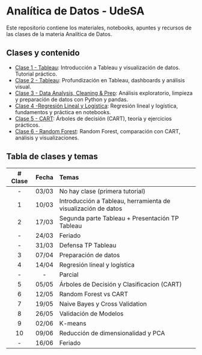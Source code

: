 # Analítica de Datos - UdeSA

Este repositorio contiene los materiales, notebooks, apuntes y recursos de las clases de la materia Analítica de Datos.

## Clases y contenido

- [Clase 1 - Tableau](./Clase%201%20-%20Tableau): Introducción a Tableau y visualización de datos. Tutorial práctico.
- [Clase 2 - Tableau](./Clase%202%20-%20Tableau): Profundización en Tableau, dashboards y análisis visual.
- [Clase 3 - Data Analysis, Cleaning & Prep](./Clase%203%20-%20Data%20Analysis%2C%20Cleaning%20%26%20Prep): Análisis exploratorio, limpieza y preparación de datos con Python y pandas.
- [Clase 4 -Regresión Lineal y Logística](./Clase%204%20-Regresi%C3%B3n%20Lineal%20y%20Log%C3%ADstica): Regresión lineal y logística, fundamentos y práctica en notebooks.
- [Clase 5 - CART](./Clase%205%20-%20CART): Árboles de decisión (CART), teoría y ejercicios prácticos.
- [Clase 6 - Random Forest](./Clase%206%20-%20Random%20Forest): Random Forest, comparación con CART, análisis y visualizaciones.

## Tabla de clases y temas

| # Clase | Fecha   | Temas |
|:------:|:-------:|:------|
|   -    | 03/03   | No hay clase (primera tutorial) |
|   1    | 10/03   | Introducción a Tableau, herramienta de visualización de datos |
|   2    | 17/03   | Segunda parte Tableau + Presentación TP Tableau |
|   -    | 24/03   | Feriado |
|   -    | 31/03   | Defensa TP Tableau |
|   3    | 07/04   | Preparación de datos |
|   4    | 14/04   | Regresión lineal y logística |
|   -    |   -     | Parcial |      
|   5    | 05/05   | Árboles de Decisión y Clasificacion (CART) |
|   6    | 12/05   | Random Forest vs CART |
|   7    | 19/05   | Naive Bayes y Cross Validation |
|   8    | 26/05   | Validación de Modelos |
|   9    | 02/06   | K-means |
|  10    | 09/06   | Reducción de dimensionalidad y PCA |
|   -    | 16/06   | Feriado |
